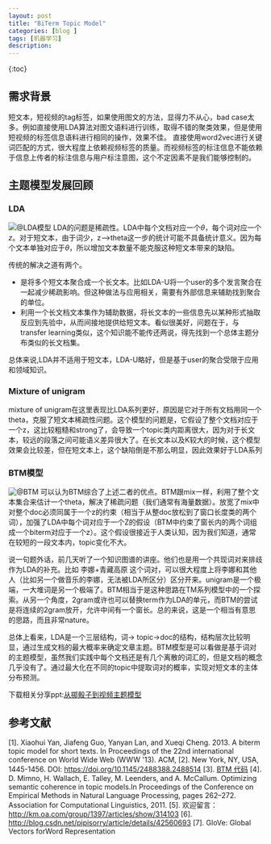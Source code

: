 ```yaml
---
layout: post
title: "BiTerm Topic Model"
categories: [blog ]
tags: [机器学习]
description: 
---
```


{:toc}     

## 需求背景
短文本，短视频的tag标签，如果使用图文的方法，显得力不从心，bad case太多。例如直接使用LDA算法对图文语料进行训练，取得不错的聚类效果，但是使用短视频的标签信息语料进行相同的操作，效果不佳。
直接使用word2vec进行关键词匹配的方式，很大程度上依赖视频标签的质量。而视频标签的标注信息不能依赖于信息上传者的标注信息与用户标注意图，这个不定因素不是我们能够控制的。

## 主题模型发展回顾
### LDA
![@LDA模型](https://cwlseu.github.io/images/btm/LDA-ARCH.png)
LDA的问题是稀疏性。LDA中每个文档对应一个$\theta$，每个词对应一个$z$。对于短文本，由于词少，z-->theta这一步的统计可能不具备统计意义。因为每个文本单独对应于$\theta$，所以增加文本数量不能克服这种短文本带来的缺陷。

传统的解决之道有两个。
* 是将多个短文本聚合成一个长文本。比如LDA-U将一个user的多个发言聚合在一起减少稀疏影响。但这种做法与应用相关，需要有外部信息来辅助找到聚合的单位。
* 利用一个长文档文本集作为辅助数据，将长文本的一些信息先以某种形式抽取反应到先验中，从而间接地提供给短文本。看似很美好，问题在于，与transfer learning类似，这个知识能不能传还两说，得先找到一个总体主题分布类似的长文档集。

总体来说,LDA并不适用于短文本，LDA-U略好，但是基于user的聚合受限于应用和领域知识。

### Mixture of unigram
mixture of unigram在这里表现比LDA系列更好，原因是它对于所有文档用同一个theta，克服了短文本稀疏性问题。这个模型的问题是，它假设了整个文档对应于一个z，这比较粗糙和strong了，会导致一个topic类内距离很大，因为对于长文本，较远的段落之间可能语义差异很大了。在长文本以及K较大的时候，这个模型效果会比较差，但在短文本上，这个缺陷倒是不那么明显，因此效果好于LDA系列

### BTM模型
![@BTM](https://cwlseu.github.io/images/btm/BTM-ARCH.png)
可以认为BTM综合了上述二者的优点。BTM跟mix一样，利用了整个文本集合来估计一个theta，解决了稀疏问题（我们通常有海量数据）。放宽了mix中对整个doc必须同属于一个z的约束（相当于从整doc放松到了窗口长度类的两个词），加强了LDA中每个词对应于一个Z的假设（BTM中约束了窗长内的两个词组成一个biterm对应于一个z）。这个假设很接近于人类认知，因为我们知道，通常在较短的一段文本内，topic变化不大。

说一句题外话，前几天听了一个知识图谱的讲座。他们也是用一个共现词对来排歧作为LDA的补充。比如 李娜+青藏高原 这个词对，可以很大程度上将李娜和其他人（比如另一个做音乐的李娜，无法被LDA所区分）区分开来。unigram是一个极端，一大堆词是另一个极端了。BTM相当于是这种思路在TM系列模型中的一个探索。从另一个角度，2gram或许也可以替换term作为LDA的单元，而BTM的尝试是将连续的2gram放开，允许中间有一个窗长。总的来说，这是一个相当有意思的思路，而且非常nature。

总体上看来，LDA是一个三层结构，词-> topic->doc的结构，结构层次比较明显，通过生成文档的最大概率来确定文章主题。BTM模型是可以看做是基于词对的主题模型，虽然我们实践中每个文档还是有几个离散的词汇的，但是文档的概念几乎没有了。通过最大化在不同的topic中提取词对的概率，实现对短文本的主体分布预测。

下载相关分享ppt:[从掷骰子到视频主题模型](https://deepindeed.cn/pdfs/shared_btm-caowenlong.pdf)

## 参考文献

[1]. Xiaohui Yan, Jiafeng Guo, Yanyan Lan, and Xueqi Cheng. 2013. A biterm topic model for short texts. In Proceedings of the 22nd international conference on World Wide Web (WWW '13). ACM,
[2]. New York, NY, USA, 1445-1456. DOI: https://doi.org/10.1145/2488388.2488514
[3]. [BTM 代码](https://github.com/xiaohuiyan/BTM)
[4]. D. Mimno, H. Wallach, E. Talley, M. Leenders, and A. McCallum. Optimizing semantic coherence in topic models.In Proceedings of the Conference on Empirical Methods in Natural Language Processing, pages 262–272. Association for Computational Linguistics, 2011.
[5]. 欢迎留言：http://km.oa.com/group/1397/articles/show/314103
[6]. http://blog.csdn.net/pipisorry/article/details/42560693
[7]. GloVe: Global Vectors forWord Representation
